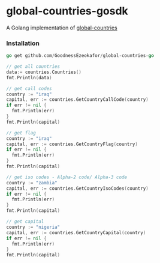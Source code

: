 # global-countries-gosdk

A Golang implementation of [global-countries](https://www.npmjs.com/package/global-countries)

### Installation

```go
go get github.com/GoodnessEzeokafor/global-countries-go
```

```go
// get all countries
data:= countries.Countries()	
fmt.Println(data)
```

```go
// get call codes
country := "iraq"
capital, err := countries.GetCountryCallCode(country)
if err != nil {
  fmt.Println(err)
}
fmt.Println(capital)
```

```go
// get flag
country := "iraq"
capital, err := countries.GetCountryFlag(country)
if err != nil {
  fmt.Println(err)
}
fmt.Println(capital)
```


```go
// get iso codes - Alpha-2 code/ Alpha-3 code
country := "zambia"
capital, err := countries.GetCountryIsoCodes(country)
if err != nil {
  fmt.Println(err)
}
fmt.Println(capital)
```


```go
// get capital
country := "nigeria"
capital, err := countries.GetCountryCapital(country)
if err != nil {
  fmt.Println(err)
}
fmt.Println(capital)
```
